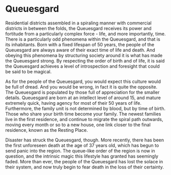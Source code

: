# Queuesgard
Residential districts assembled in a spiraling manner with commercial districts in between the folds, the Queuesgard receives its power and fortitude from a particularly complex force - life, and more importantly, time. There is a particularly odd phenomena within the Queuesgard, and that is its inhabitants. Born with a fixed lifespan of 50 years, the people of the Queuesgard are always aware of their exact time of life and death. And obeying this phenomena by structuring society around it is what has made the Queuesgard strong. By respecting the order of birth and of life, it is said the Queuesgard achieves a level of introspection and foresight that could be said to be magical.

As for the people of the Queuesgard, you would expect this culture would be full of dread. And you would be wrong, in fact it is quite the opposite. The Queuesgard is populated by those full of appreciation for the smaller details. Queuesgard are born at an intellect level of around 15, and mature extremely quick, having agency for most of their 50 years of life. Furthermore, the family unit is not determined by blood, but by time of birth. Those who share your birth time become your family. The newest families live in the first residence, and continue to migrate the spiral path outwards, moving every month or so to a new house, one link closer to the final residence, known as the Resting Place.

Disaster has struck the Queuesgard, though. More recently, there has been the first unforeseen death at the age of 37 years old, which has begun to send panic into the region. The queue-like order of the region is now in question, and the intrinsic magic this lifestyle has granted has seemingly faded. More than ever, the people of the Queuesgard has lost the solace in their system, and now truly begin to fear death in the loss of their certainty.